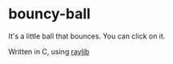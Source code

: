 # bouncy-ball

It's a little ball that bounces. You can click on it.

Written in C, using [raylib](https://www.raylib.com/)
